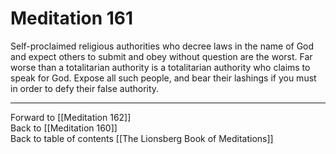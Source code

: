# Meditation 161

Self-proclaimed religious authorities who decree laws in the name of God and expect others to submit and obey without question are the worst. Far worse than a totalitarian authority is a totalitarian authority who claims to speak for God. Expose all such people, and bear their lashings if you must in order to defy their false authority. 

___

Forward to [[Meditation 162]]  
Back to [[Meditation 160]]  
Back to table of contents [[The Lionsberg Book of Meditations]]  